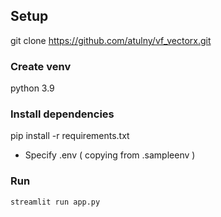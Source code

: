 ## Setup

git clone https://github.com/atulny/vf_vectorx.git


### Create venv
  python 3.9

### Install dependencies
  pip install -r requirements.txt

- Specify .env ( copying from .sampleenv )

### Run
`streamlit run app.py`



